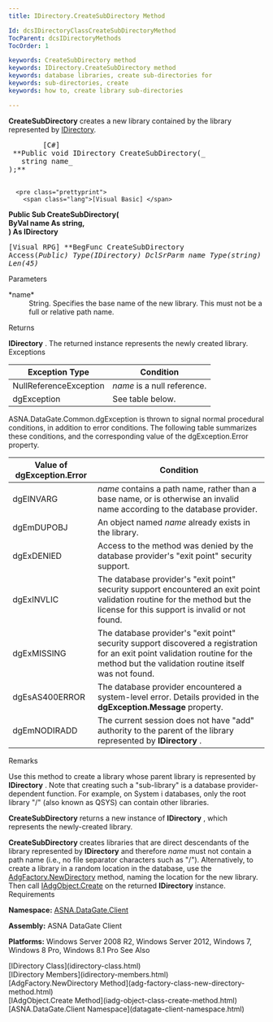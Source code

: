 ```yaml
---
title: IDirectory.CreateSubDirectory Method

Id: dcsIDirectoryClassCreateSubDirectoryMethod
TocParent: dcsIDirectoryMethods
TocOrder: 1

keywords: CreateSubDirectory method
keywords: IDirectory.CreateSubDirectory method
keywords: database libraries, create sub-directories for
keywords: sub-directories, create
keywords: how to, create library sub-directories

---
```


**CreateSubDirectory** creates a new library contained by the library represented by [IDirectory](idirectory-class.html).
<pre class="prettyprint">
        <span class="lang">[C#]</span>
 **Public void IDirectory CreateSubDirectory(_<br />   string name_<br />);** 
      </pre>
      <pre class="prettyprint">
        <span class="lang">[Visual Basic] </span>
 **Public Sub CreateSubDirectory(<br />   ByVal name As string,<br />) As IDirectory** 
      </pre>
      <pre class="prettyprint">
        <span class="lang">[Visual RPG]</span>
 **BegFunc CreateSubDirectory Access(*Public) Type(IDirectory)
  DclSrParm name Type(*string) Len(45)** 
      </pre>

Parameters

<dl>
        <dt>
 *name* 
        </dt>
        <dd>
String. Specifies the base name of the new library. This must not be a full or relative path name.
</dd>
</dl>

Returns

**IDirectory** . The returned instance represents the newly created library.
Exceptions



| Exception Type | Condition |
| ---- | ---- |
| NullReferenceException | *name* is a null reference. |
| dgException | See table below. |



ASNA.DataGate.Common.dgException is thrown to signal normal procedural conditions, in addition to error conditions. The following table summarizes these conditions, and the corresponding value of the dgException.Error property.
<br />



| Value of dgException.Error | Condition |
| ---- | ---- |
| dgEINVARG | *name* contains a path name, rather than a base name, or is otherwise an invalid name according to the database provider. |
| dgEmDUPOBJ | An object named *name* already exists in the library. |
| dgExDENIED | Access to the method was denied by the database provider's "exit point" security support. |
| dgExINVLIC | The database provider's "exit point" security support encountered an exit point validation routine for the method but the license for this support is invalid or not found. |
| dgExMISSING | The database provider's "exit point" security support discovered a registration for an exit point validation routine for the method but the validation routine itself was not found. |
| dgEsAS400ERROR | The database provider encountered a system-level error. Details provided in the **dgException.Message** property. |
| dgEmNODIRADD | The current session does not have "add" authority to the parent of the library represented by **IDirectory** . |



Remarks

Use this method to create a library whose parent library is represented by **IDirectory** . Note that creating such a "sub-library" is a database provider-dependent function. For example, on System i databases, only the root library "/" (also known as QSYS) can contain other libraries. 

**CreateSubDirectory** returns a new instance of **IDirectory** , which represents the newly-created library. 

**CreateSubDirectory** creates libraries that are direct descendants of the library represented by **IDirectory** and therefore *name* must not contain a path name (i.e., no file separator characters such as "/"). Alternatively, to create a library in a random location in the database, use the [ AdgFactory.NewDirectory](adg-factory-class-new-directory-method.html) method, naming the location for the new library. Then call [IAdgObject.Create](iadg-object-class-create-method.html) on the returned **IDirectory** instance.
Requirements

<span> **Namespace:** [ASNA.DataGate.Client](datagate-client-namespace.html) </span> 

<span> **Assembly:** ASNA DataGate Client</span> 

<span> **Platforms:** Windows Server 2008 R2, Windows Server 2012, Windows 7, Windows 8 Pro, Windows 8.1 Pro</span> 
See Also

<dl />
      [IDirectory Class](idirectory-class.html)
      <br />
      [IDirectory Members](idirectory-members.html)
      <br />
      [AdgFactory.NewDirectory Method](adg-factory-class-new-directory-method.html)
      <br />
      [IAdgObject.Create Method](iadg-object-class-create-method.html)
      <br />
      [ASNA.DataGate.Client Namespace](datagate-client-namespace.html)

